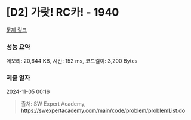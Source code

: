 # [D2] 가랏! RC카! - 1940 

[문제 링크](https://swexpertacademy.com/main/code/problem/problemDetail.do?contestProbId=AV5PjMgaALgDFAUq) 

### 성능 요약

메모리: 20,644 KB, 시간: 152 ms, 코드길이: 3,200 Bytes

### 제출 일자

2024-11-05 00:16



> 출처: SW Expert Academy, https://swexpertacademy.com/main/code/problem/problemList.do